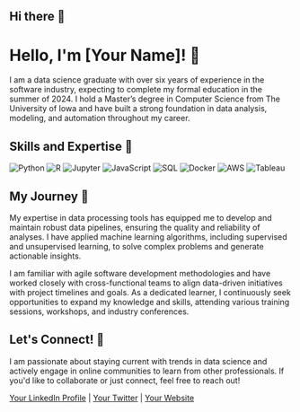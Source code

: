## Hi there 👋


# Hello, I'm [Your Name]! 👋

I am a data science graduate with over six years of experience in the software industry, expecting to complete my formal education in the summer of 2024. I hold a Master’s degree in Computer Science from The University of Iowa and have built a strong foundation in data analysis, modeling, and automation throughout my career.

## Skills and Expertise 🔧

![Python](https://img.shields.io/badge/Python-3776AB?style=flat&logo=python&logoColor=white)
![R](https://img.shields.io/badge/R-276DC3?style=flat&logo=r&logoColor=white)
![Jupyter](https://img.shields.io/badge/Jupyter-F37626?style=flat&logo=jupyter&logoColor=white)
![JavaScript](https://img.shields.io/badge/JavaScript-F7DF1E?style=flat&logo=javascript&logoColor=black)
![SQL](https://img.shields.io/badge/SQL-4479A1?style=flat&logo=mysql&logoColor=white)
![Docker](https://img.shields.io/badge/Docker-2496ED?style=flat&logo=docker&logoColor=white)
![AWS](https://img.shields.io/badge/AWS-232F3E?style=flat&logo=amazonaws&logoColor=white)
![Tableau](https://img.shields.io/badge/Tableau-E97627?style=flat&logo=tableau&logoColor=white)

## My Journey 🌟

My expertise in data processing tools has equipped me to develop and maintain robust data pipelines, ensuring the quality and reliability of analyses. I have applied machine learning algorithms, including supervised and unsupervised learning, to solve complex problems and generate actionable insights.

I am familiar with agile software development methodologies and have worked closely with cross-functional teams to align data-driven initiatives with project timelines and goals. As a dedicated learner, I continuously seek opportunities to expand my knowledge and skills, attending various training sessions, workshops, and industry conferences.

## Let's Connect! 🤝

I am passionate about staying current with trends in data science and actively engage in online communities to learn from other professionals. If you'd like to collaborate or just connect, feel free to reach out!

[Your LinkedIn Profile](#) | [Your Twitter](#) | [Your Website](#)




<!--
**kueyram/kueyram** is a ✨ _special_ ✨ repository because its `README.md` (this file) appears on your GitHub profile.

Here are some ideas to get you started:

- 🔭 I’m currently working on ...
- 🌱 I’m currently learning ...
- 👯 I’m looking to collaborate on ...
- 🤔 I’m looking for help with ...
- 💬 Ask me about ...
- 📫 How to reach me: ...
- 😄 Pronouns: ...
- ⚡ Fun fact: ...
-->
